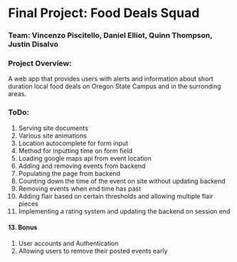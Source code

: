 # Final Project: Food Deals Squad
### Team: Vincenzo Piscitello, Daniel Elliot, Quinn Thompson, Justin Disalvo
### Project Overview: 
A web app that provides users with alerts and information about short duration local food deals on Oregon State Campus and in the surronding areas. 

### ToDo:
1. Serving site documents
2. Various site animations
3. Location autocomplete for form input
4. Method for inputting time on form field
5. Loading google maps api from event location
7. Adding and removing events from backend
8. Populating the page from backend
9. Counting down the time of the event on site without updating backend
10. Removing events when end time has past
11. Adding flair based on certain thresholds and allowing multiple flair pieces
12. Implementing a rating system and updating the backend on session end
#### 13. Bonus 
  1. User accounts and Authentication
  2. Allowing users to remove their posted events early

